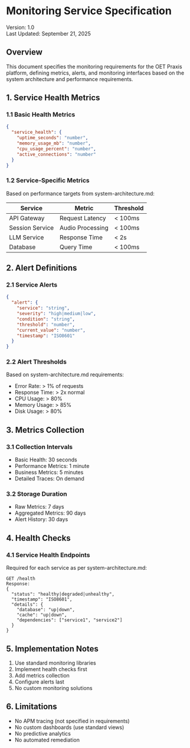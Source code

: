 # Monitoring Service Specification

Version: 1.0  
Last Updated: September 21, 2025

## Overview

This document specifies the monitoring requirements for the OET Praxis platform, defining metrics, alerts, and monitoring interfaces based on the system architecture and performance requirements.

## 1. Service Health Metrics

### 1.1 Basic Health Metrics
```json
{
  "service_health": {
    "uptime_seconds": "number",
    "memory_usage_mb": "number",
    "cpu_usage_percent": "number",
    "active_connections": "number"
  }
}
```

### 1.2 Service-Specific Metrics
Based on performance targets from system-architecture.md:

| Service | Metric | Threshold |
|---------|--------|-----------|
| API Gateway | Request Latency | < 100ms |
| Session Service | Audio Processing | < 100ms |
| LLM Service | Response Time | < 2s |
| Database | Query Time | < 100ms |

## 2. Alert Definitions

### 2.1 Service Alerts
```json
{
  "alert": {
    "service": "string",
    "severity": "high|medium|low",
    "condition": "string",
    "threshold": "number",
    "current_value": "number",
    "timestamp": "ISO8601"
  }
}
```

### 2.2 Alert Thresholds
Based on system-architecture.md requirements:
- Error Rate: > 1% of requests
- Response Time: > 2x normal
- CPU Usage: > 80%
- Memory Usage: > 85%
- Disk Usage: > 80%

## 3. Metrics Collection

### 3.1 Collection Intervals
- Basic Health: 30 seconds
- Performance Metrics: 1 minute
- Business Metrics: 5 minutes
- Detailed Traces: On demand

### 3.2 Storage Duration
- Raw Metrics: 7 days
- Aggregated Metrics: 90 days
- Alert History: 30 days

## 4. Health Checks

### 4.1 Service Health Endpoints
Required for each service as per system-architecture.md:
```http
GET /health
Response:
{
  "status": "healthy|degraded|unhealthy",
  "timestamp": "ISO8601",
  "details": {
    "database": "up|down",
    "cache": "up|down",
    "dependencies": ["service1", "service2"]
  }
}
```

## 5. Implementation Notes

1. Use standard monitoring libraries
2. Implement health checks first
3. Add metrics collection
4. Configure alerts last
5. No custom monitoring solutions

## 6. Limitations

- No APM tracing (not specified in requirements)
- No custom dashboards (use standard views)
- No predictive analytics
- No automated remediation